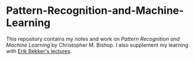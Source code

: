 # Pattern-Recognition-and-Machine-Learning
This repository contains my notes and work on *Pattern Recognition and Machine Learning* by Christopher M. Bishop. I also supplement my learning with [Erik Bekker's lectures](https://uvaml1.github.io/).
